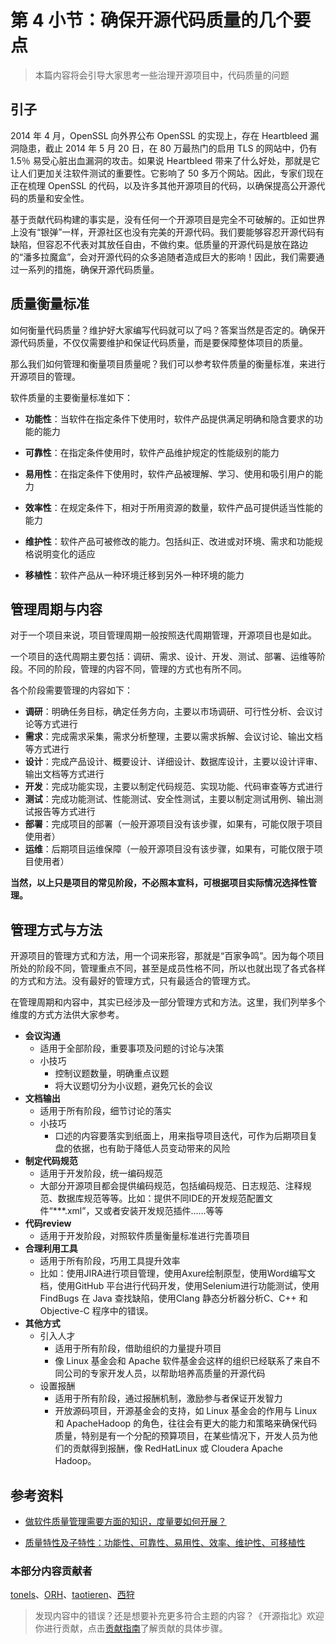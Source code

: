 # 第 4 小节：确保开源代码质量的几个要点

> 本篇内容将会引导大家思考一些治理开源项目中，代码质量的问题

## 引子

2014 年 4 月，OpenSSL 向外界公布 OpenSSL 的实现上，存在 Heartbleed 漏洞隐患，截止 2014 年 5 月 20 日，在 80 万最热门的启用 TLS 的网站中，仍有 1.5％ 易受心脏出血漏洞的攻击。如果说 Heartbleed 带来了什么好处，那就是它让人们更加关注软件测试的重要性。它影响了 50 多万个网站。因此，专家们现在正在梳理 OpenSSL 的代码，以及许多其他开源项目的代码，以确保提高公开源代码的质量和安全性。

基于贡献代码构建的事实是，没有任何一个开源项目是完全不可破解的。正如世界上没有“银弹”一样，开源社区也没有完美的开源代码。我们要能够容忍开源代码有缺陷，但容忍不代表对其放任自由，不做约束。低质量的开源代码是放在路边的“潘多拉魔盒”，会对开源代码的众多追随者造成巨大的影响！因此，我们需要通过一系列的措施，确保开源代码质量。

## 质量衡量标准

如何衡量代码质量？维护好大家编写代码就可以了吗？答案当然是否定的。确保开源代码质量，不仅仅需要维护和保证代码质量，而是要保障整体项目的质量。

那么我们如何管理和衡量项目质量呢？我们可以参考软件质量的衡量标准，来进行开源项目的管理。

软件质量的主要衡量标准如下：

- **功能性**：当软件在指定条件下使用时，软件产品提供满足明确和隐含要求的功能的能力

- **可靠性**：在指定条件使用时，软件产品维护规定的性能级别的能力

- **易用性**：在指定条件下使用时，软件产品被理解、学习、使用和吸引用户的能力

- **效率性**：在规定条件下，相对于所用资源的数量，软件产品可提供适当性能的能力

- **维护性**：软件产品可被修改的能力。包括纠正、改进或对环境、需求和功能规格说明变化的适应

- **移植性**：软件产品从一种环境迁移到另外一种环境的能力

## 管理周期与内容

对于一个项目来说，项目管理周期一般按照迭代周期管理，开源项目也是如此。

一个项目的迭代周期主要包括：调研、需求、设计、开发、测试、部署、运维等阶段。不同的阶段，管理的内容不同，管理的方式也有所不同。

各个阶段需要管理的内容如下：

- **调研**：明确任务目标，确定任务方向，主要以市场调研、可行性分析、会议讨论等方式进行
- **需求**：完成需求采集，需求分析整理，主要以需求拆解、会议讨论、输出文档等方式进行
- **设计**：完成产品设计、概要设计、详细设计、数据库设计，主要以设计评审、输出文档等方式进行
- **开发**：完成功能实现，主要以制定代码规范、实现功能、代码审查等方式进行
- **测试**：完成功能测试、性能测试、安全性测试，主要以制定测试用例、输出测试报告等方式进行
- **部署**：完成项目的部署（一般开源项目没有该步骤，如果有，可能仅限于项目使用者）
- **运维**：后期项目运维保障（一般开源项目没有该步骤，如果有，可能仅限于项目使用者）

**当然，以上只是项目的常见阶段，不必照本宣科，可根据项目实际情况选择性管理。**

## 管理方式与方法

开源项目的管理方式和方法，用一个词来形容，那就是“百家争鸣”。因为每个项目所处的阶段不同，管理重点不同，甚至是成员性格不同，所以也就出现了各式各样的方式和方法。没有最好的管理方式，只有最适合的管理方式。

在管理周期和内容中，其实已经涉及一部分管理方式和方法。这里，我们列举多个维度的方式方法供大家参考。

- **会议沟通**
  - 适用于全部阶段，重要事项及问题的讨论与决策
  - 小技巧
    - 控制议题数量，明确重点议题
    - 将大议题切分为小议题，避免冗长的会议
- **文档输出**
  - 适用于所有阶段，细节讨论的落实
  - 小技巧
    - 口述的内容要落实到纸面上，用来指导项目迭代，可作为后期项目复盘的依据，也有助于降低人员变动带来的风险
- **制定代码规范**
  - 适用于开发阶段，统一编码规范
  - 大部分开源项目都会提供编码规范，包括编码规范、日志规范、注释规范、数据库规范等等。比如：提供不同IDE的开发规范配置文件“***.xml”，又或者安装开发规范插件……等等
- **代码review**
  - 适用于开发阶段，对照软件质量衡量标准进行完善项目
- **合理利用工具**
  - 适用于所有阶段，巧用工具提升效率
  - 比如：使用JIRA进行项目管理，使用Axure绘制原型，使用Word编写文档，使用GitHub 平台进行代码开发，使用Selenium进行功能测试，使用FindBugs 在 Java 查找缺陷，使用Clang 静态分析器分析C、C++ 和 Objective-C 程序中的错误。
- **其他方式**
  - 引入人才
    - 适用于所有阶段，借助组织的力量提升项目
    - 像 Linux 基金会和 Apache 软件基金会这样的组织已经联系了来自不同公司的专家开发人员，以帮助培养高质量的开源代码
  - 设置报酬
    - 适用于所有阶段，通过报酬机制，激励参与者保证开发智力
    - 开放源码项目，开源基金会的支持，如 Linux 基金会的作用与 Linux 和 ApacheHadoop 的角色，往往会有更大的能力和策略来确保代码质量，特别是有一个分配的预算项目，在某些情况下，开发人员为他们的贡献得到报酬，像 RedHatLinux 或 Cloudera Apache Hadoop。

## 参考资料

- [做软件质量管理需要方面的知识，度量要如何开展？](https://www.zhihu.com/question/20825147)

- [质量特性及子特性：功能性、可靠性、易用性、效率、维护性、可移植性](http://www.cnitpm.com/pm/6274.html)

### 本部分内容贡献者

[tonels](https://gitee.com/tonels)、[ORH](https://gitee.com/orh)、[taotieren](https://gitee.com/taotieren)、[西狩](https://gitee.com/lihuimingxs)

> 发现内容中的错误？还是想要补充更多符合主题的内容？《开源指北》欢迎你进行贡献，点击[贡献指南](./../贡献指南.md)了解贡献的具体步骤。